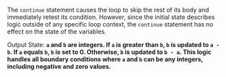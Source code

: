 The `continue` statement causes the loop to skip the rest of its body and immediately retest its condition. However, since the initial state describes logic outside of any specific loop context, the `continue` statement has no effect on the state of the variables.

Output State: **`a` and `b` are integers. If `a` is greater than `b`, `b` is updated to `a - b`. If `a` equals `b`, `b` is set to 0. Otherwise, `b` is updated to `b - a`. This logic handles all boundary conditions where `a` and `b` can be any integers, including negative and zero values.**